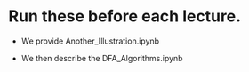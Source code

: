 # Run these before each lecture.

* We provide Another_Illustration.ipynb

* We then describe the DFA_Algorithms.ipynb



